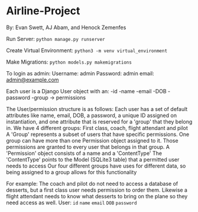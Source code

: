 # Airline-Project

By: Evan Swett, AJ Abam, and Henock Zemenfes

Run Server:
```python manage.py runserver```

Create Virtual Environment: 
```python3 -m venv virtual_environment```

Make Migrations:
```python models.py makemigrations```

To login as admin:
Username: admin
Password: admin
email: admin@example.com


Each user is a Django User object with an:
-id
-name
-email
-DOB
-password
-group -> permissions

The User/permission structure is as follows:
Each user has a set of default attributes like name, email, DOB, a password, a unique ID assigned on instantiation, and one attribute that is reserved for a 'group' that they belong in.
We have 4 different groups: First class, coach, flight attendant and pilot
A 'Group' represents a subset of users that have specific permissions. One group can have more than one Permission object assigned to it. Those permissions are granted to every user that belongs in that group.
A 'Permission' object consists of a name and a 'ContentType'
The 'ContentType' points to the Model (SQLite3 table) that a permitted user needs to access
Our four different groups have uses for different data, so being assigned to a group allows for this functionality

For example: The coach and pilot do not need to access a database of desserts, but a first class user needs permission to order them. Likewise a flight attendant needs to know what desserts to bring on the plane so they need access as well.
User:
```id```
```name```
```email```
```DOB```
```password```
